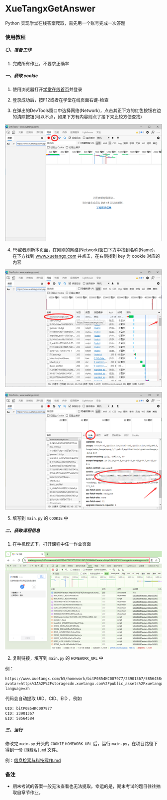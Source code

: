 # XueTangxGetAnswer

Python 实现学堂在线答案爬取，需先用一个账号完成一次答题

### 使用教程

##### 〇、准备工作

1. 完成所有作业，不要求正确率

##### 一、获取 cookie

1. 使用浏览器打开[学堂在线首页](https://www.xuetangx.com/)并登录

2. 登录成功后，按F12或者在学堂在线页面右键-检查  

3. 在弹出的DevTools窗口中选择网络(Network)，点击其正下方的红色按钮右边的清除按钮(可以不点，如果下方有内容则点了接下来比较方便查找)  

![1-3](images/1-3.png)

4. F5或者刷新本页面，在刚刚的网络(Network)窗口下方中找到名称(Name)，在下方找到 www.xuetangx.com 并点击，在右侧找到 key 为 cookie 对应的内容

![1-4-1](images/1-4-1.png)

![1-4-2](images/1-4-2.png)

5. 填写到 `main.py` 的 `COOKIE` 中

##### 二、获取课程信息

1. 在手机模式下，打开课程中任一作业页面

![2-1](images/2-1.jpg)

2. 复制链接，填写到 `main.py` 的 `HOMEWORK_URL` 中

例：

```
https://www.xuetangx.com/h5/homework/bitP0854KC007977/23901367/58564584?avatar=https%3A%2F%2Fstoragecdn.xuetangx.com%2Fpublic_assets%2Fxuetangx%2Fimages%2Fb6ce32912ffa1c5959b0da6ceb9ce27e.avatar%402x.png&name=&user_number=null&term=latest&university_id=0&user_role=null&sessionid=null&csrftoken=undefined&xtbz=xt&django-language=zh
```

代码会自动提取 UID、CID、EID ，例如

```
UID: bitP0854KC007977
CID: 23901367
EID: 58564584
```

##### 三、运行

修改完 `main.py` 开头的 `COOKIE` `HOMEWORK_URL` 后，运行 `main.py`，在项目路径下得到一份 `[课程名].md` 文件。

例：[信息检索与科技写作.md](信息检索与科技写作.md)



### 备注

- 期末考试的答案一般无法查看也无法提取。幸运的是，期末考试的题目往往抽取自章节作业。